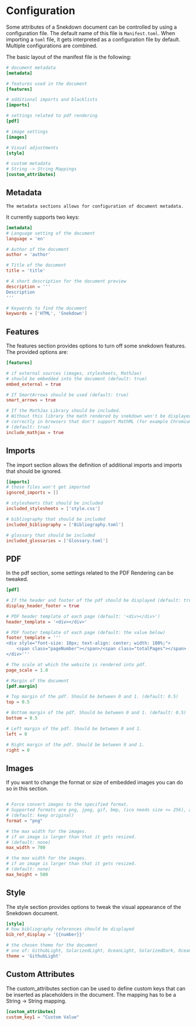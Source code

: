 # Configuration

Some attributes of a Snekdown document can be controlled by using a configuration file.
The default name of this file is `Manifest.toml`. When importing a `toml` file, it gets interpreted
as a configuration file by default. Multiple configurations are combined.


The basic layout of the manifest file is the following:
```toml
# document metadata
[metadata]

# features used in the document
[features]

# additional imports and blacklists
[imports]

# settings related to pdf rendering
[pdf]

# image settings
[images]

# Visual adjustments
[style]

# custom metadata
# String -> String Mappings
[custom_attributes]
```

## Metadata

    The metadata sections allows for configuration of document metadata.
It currently supports two keys:

```toml
[metadata]
# Language setting of the document
language = 'en'

# Author of the document
author = 'author'

# Title of the document
title = 'title'

# A short description for the document preview
description = '''
Description
'''

# Keywords to find the document
keywords = ['HTML', 'Snekdown']
```


## Features

The features section provides options to turn off some snekdown features.
The provided options are:

```toml
[features]

# if external sources (images, stylesheets, MathJax)
# should be embedded into the document (default: true)
embed_external = true

# If SmartArrows should be used (default: true)
smart_arrows = true

# If the MathJax Library should be included.
# Without this library the math rendered by snekdown won't be displayed
# correctly in browsers that don't support MathML (for example Chromium based browsers).
# (default: true)
include_mathjax = true
```


## Imports

The import section allows the definition of additional imports and imports that
should be ignored.

```toml
[imports]
# those files won't get imported
ignored_imports = []

# stylesheets that should be included
included_stylesheets = ['style.css']

# bibliography that should be included
included_bibliography = ['Bibliography.toml']

# glossary that should be included
included_glossaries = ['Glossary.toml']
```


## PDF

In the pdf section, some settings related to the PDF Rendering can be tweaked.

```toml
[pdf]

# If the header and footer of the pdf should be displayed (default: true)
display_header_footer = true

# PDF header template of each page (default: '<div></div>')
header_template = '<div></div>'

# PDF footer template of each page (default: the value below)
footer_template = '''
<div style="font-size: 10px; text-align: center; width: 100%;">
    <span class="pageNumber"></span>/<span class="totalPages"></span>
</div>'''

# The scale at which the website is rendered into pdf.
page_scale = 1.0

# Margin of the document
[pdf.margin]

# Top margin of the pdf. Should be between 0 and 1. (default: 0.5)
top = 0.5

# Bottom margin of the pdf. Should be between 0 and 1. (default: 0.5)
bottom = 0.5

# Left margin of the pdf. Should be between 0 and 1.
left = 0

# Right margin of the pdf. Should be between 0 and 1.
right = 0
```


## Images

If you want to change the format or size of embedded images you can 
do so in this section.


```toml

# Force convert images to the specified format.
# Supported formats are png, jpeg, gif, bmp, (ico needs size <= 256), avif, pnm
# (default: keep original)
format = "png"

# the max width for the images.
# if an image is larger than that it gets resized.
# (default: none)
max_width = 700

# the max width for the images.
# if an image is larger than that it gets resized.
# (default: none)
max_height = 500
```


## Style

The style section provides options to tweak the visual appearance of
the Snekdown document.


```toml
[style]
# how bibliography references should be displayed
bib_ref_display = '{{number}}'

# the chosen theme for the document
# one of: GithubLight, SolarizedLight, OceanLight, SolarizedDark, OceanDark, MagicDark
theme = 'GithubLight'
```


## Custom Attributes

The custom_attributes section can be used to define custom keys
that can be inserted as placeholders in the document. The mapping has to be
a String -> String mapping.

```toml
[custom_attributes]
custom_key1 = "Custom Value"
```